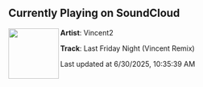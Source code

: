## Currently Playing on SoundCloud

[<img align="left" width="100" src="https://i1.sndcdn.com/artworks-ZxWYXzk6RWyP65vZ-SoOPmQ-t500x500.png">](https://soundcloud.com/vincentmix/lfn)

**Artist**: Vincent2 

**Track**: Last Friday Night (Vincent Remix)

Last updated at 6/30/2025, 10:35:39 AM
